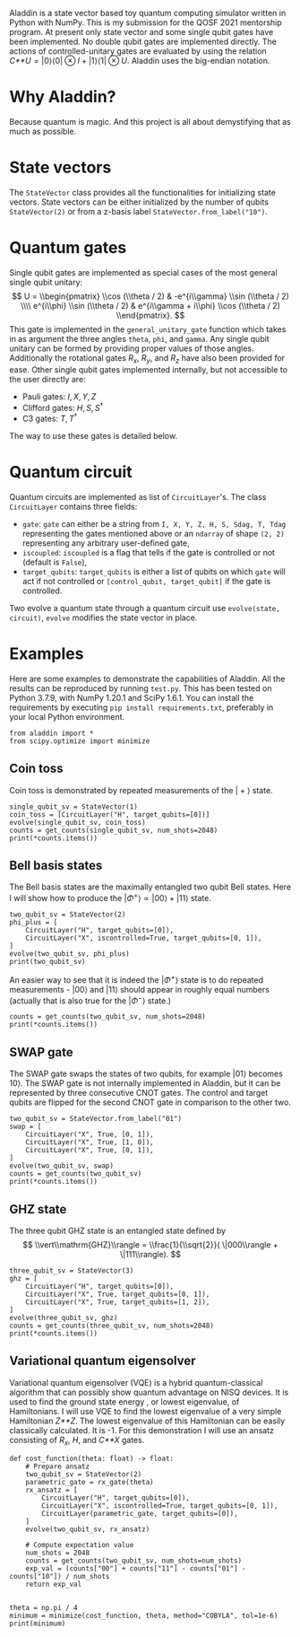 Aladdin is a state vector based toy quantum computing simulator written
in Python with NumPy. This is my submission for the QOSF 2021 mentorship
program. At present only state vector and some single qubit gates have
been implemented. No double qubit gates are implemented directly. The
actions of controlled-unitary gates are evaluated by using the relation
*C**U* = \|0⟩⟨0\| ⊗ *I* + \|1⟩⟨1\| ⊗ *U*. Aladdin uses the big-endian
notation.

Why Aladdin?
============

Because quantum is magic. And this project is all about demystifying
that as much as possible.

State vectors
=============

The `StateVector` class provides all the functionalities for
initializing state vectors. State vectors can be either initialized by
the number of qubits `StateVector(2)` or from a z-basis label
`StateVector.from_label("10")`.

Quantum gates
=============

Single qubit gates are implemented as special cases of the most general
single qubit unitary:
$$
U = \\begin{pmatrix}
\\cos (\\theta / 2) & -e^{i\\gamma} \\sin (\\theta / 2) \\\\
e^{i\\phi} \\sin (\\theta / 2) & e^{i\\gamma + i\\phi} \\cos (\\theta / 2)
\\end{pmatrix}.
$$
This gate is implemented in the `general_unitary_gate` function which
takes in as argument the three angles `theta`, `phi`, and `gamma`. Any
single qubit unitary can be formed by providing proper values of those
angles. Additionally the rotational gates *R*<sub>*x*</sub>,
*R*<sub>*y*</sub>, and *R*<sub>*z*</sub> have also been provided for
ease. Other single qubit gates implemented internally, but not
accessible to the user directly are:

-   Pauli gates: *I*, *X*, *Y*, *Z*
-   Clifford gates: *H*, *S*, *S*<sup>†</sup>
-   C3 gates: *T*, *T*<sup>†</sup>

The way to use these gates is detailed below.

Quantum circuit
===============

Quantum circuits are implemented as list of `CircuitLayer`'s. The class
`CircuitLayer` contains three fields:

-   `gate`: `gate` can either be a string from
    `I, X, Y, Z, H, S, Sdag, T, Tdag` representing the gates mentioned
    above or an `ndarray` of shape `(2, 2)` representing any arbitrary
    user-defined gate,
-   `iscoupled`: `iscoupled` is a flag that tells if the gate is
    controlled or not (default is `False`),
-   `target_qubits`: `target_qubits` is either a list of qubits on which
    `gate` will act if not controlled or `[control_qubit, target_qubit]`
    if the gate is controlled.

Two evolve a quantum state through a quantum circuit use `evolve(state,
circuit)`, `evolve` modifies the state vector in place.

Examples
========

Here are some examples to demonstrate the capabilities of Aladdin. All
the results can be reproduced by running `test.py`. This has been tested
on Python 3.7.9, with NumPy 1.20.1 and SciPy 1.6.1. You can install the
requirements by executing `pip install requirements.txt`, preferably in
your local Python environment.

    from aladdin import *
    from scipy.optimize import minimize

Coin toss
---------

Coin toss is demonstrated by repeated measurements of the \| + ⟩ state.

    single_qubit_sv = StateVector(1)
    coin_toss = [CircuitLayer("H", target_qubits=[0])]
    evolve(single_qubit_sv, coin_toss)
    counts = get_counts(single_qubit_sv, num_shots=2048)
    print(*counts.items())

Bell basis states
-----------------

The Bell basis states are the maximally entangled two qubit Bell states.
Here I will show how to produce the \|*Φ*<sup>+</sup>⟩ ∝ \|00⟩ + \|11⟩
state.

    two_qubit_sv = StateVector(2)
    phi_plus = [
        CircuitLayer("H", target_qubits=[0]),
        CircuitLayer("X", iscontrolled=True, target_qubits=[0, 1]),
    ]
    evolve(two_qubit_sv, phi_plus)
    print(two_qubit_sv)

An easier way to see that it is indeed the \|*Φ*<sup>+</sup>⟩ state is
to do repeated measurements - \|00⟩ and \|11⟩ should appear in roughly
equal numbers (actually that is also true for the \|*Φ*<sup>−</sup>⟩
state.)

    counts = get_counts(two_qubit_sv, num_shots=2048)
    print(*counts.items())

SWAP gate
---------

The SWAP gate swaps the states of two qubits, for example \|01⟩ becomes
10⟩. The SWAP gate is not internally implemented in Aladdin, but it can
be represented by three consecutive CNOT gates. The control and target
qubits are flipped for the second CNOT gate in comparison to the other
two.

    two_qubit_sv = StateVector.from_label("01")
    swap = [
        CircuitLayer("X", True, [0, 1]),
        CircuitLayer("X", True, [1, 0]),
        CircuitLayer("X", True, [0, 1]),
    ]
    evolve(two_qubit_sv, swap)
    counts = get_counts(two_qubit_sv)
    print(*counts.items())

GHZ state
---------

The three qubit GHZ state is an entangled state defined by
$$
\\vert\\mathrm{GHZ}\\rangle = \\frac{1}{\\sqrt{2}}( \|000\\rangle + \|111\\rangle).
$$

    three_qubit_sv = StateVector(3)
    ghz = [
        CircuitLayer("H", target_qubits=[0]),
        CircuitLayer("X", True, target_qubits=[0, 1]),
        CircuitLayer("X", True, target_qubits=[1, 2]),
    ]
    evolve(three_qubit_sv, ghz)
    counts = get_counts(three_qubit_sv, num_shots=2048)
    print(*counts.items())

Variational quantum eigensolver
-------------------------------

Variational quantum eigensolver (VQE) is a hybrid quantum-classical
algorithm that can possibly show quantum advantage on NISQ devices. It
is used to find the ground state energy , or lowest eigenvalue, of
Hamiltonians. I will use VQE to find the lowest eigenvalue of a very
simple Hamiltonian *Z**Z*. The lowest eigenvalue of this Hamiltonian can
be easily classically calculated. It is -1. For this demonstration I
will use an ansatz consisting of *R*<sub>*x*</sub>, *H*, and *C**X*
gates.

    def cost_function(theta: float) -> float:
        # Prepare ansatz
        two_qubit_sv = StateVector(2)
        parametric_gate = rx_gate(theta)
        rx_ansatz = [
            CircuitLayer("H", target_qubits=[0]),
            CircuitLayer("X", iscontrolled=True, target_qubits=[0, 1]),
            CircuitLayer(parametric_gate, target_qubits=[0]),
        ]
        evolve(two_qubit_sv, rx_ansatz)

        # Compute expectation value
        num_shots = 2048
        counts = get_counts(two_qubit_sv, num_shots=num_shots)
        exp_val = (counts["00"] + counts["11"] - counts["01"] - counts["10"]) / num_shots
        return exp_val


    theta = np.pi / 4
    minimum = minimize(cost_function, theta, method="COBYLA", tol=1e-6)
    print(minimum)
